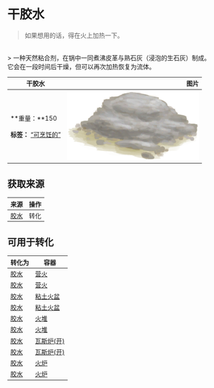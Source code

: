 # 干胶水  
> 如果想用的话，得在火上加热一下。  
<br>  
> 一种天然粘合剂，在锅中一同煮沸皮革与熟石灰（浸泡的生石灰）制成。<br>它会在一段时间后干燥，但可以再次加热恢复为流体。  
  
  干胶水  |   图片   
 ----  |  ----:   
 **重量：**150<br><br>**标签：**	[“可烹饪的”](tag_Cookable.md)  |  <img decoding="async" src="Sprite/MortarBurnt.png" href="a.md" style="max-width:300px;max-height:300px;">   
  
## 获取来源  
来源  |  操作  
----  |  ----  
[胶水](Glue.md)  |  转化  
## 可用于转化  
转化为  |  容器  
----  |  ----  
[胶水](Glue.md)  |  [营火](Campfire.md)  
[胶水](Glue.md)  |  [营火](Campfire.md)  
[胶水](Glue.md)  |  [粘土火盆](ClayFirePit.md)  
[胶水](Glue.md)  |  [粘土火盆](ClayFirePit.md)  
[胶水](Glue.md)  |  [火堆](Fire.md)  
[胶水](Glue.md)  |  [火堆](Fire.md)  
[胶水](Glue.md)  |  [瓦斯炉(开)](GasCookerOn.md)  
[胶水](Glue.md)  |  [瓦斯炉(开)](GasCookerOn.md)  
[胶水](Glue.md)  |  [火炉](Stove.md)  
[胶水](Glue.md)  |  [火炉](Stove.md)  
